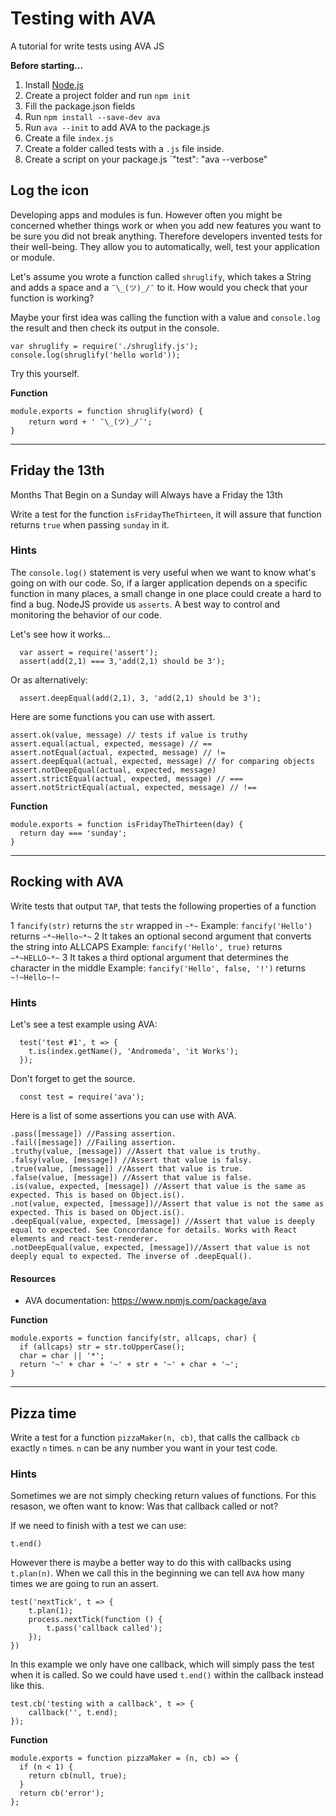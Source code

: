 # Testing with AVA
A tutorial for write tests using AVA JS

**Before starting...**

1. Install [Node.js](http://nodejs.org/)
2. Create a project folder and run `npm init`
3. Fill the package.json fields
4. Run `npm install --save-dev ava`
5. Run `ava --init` to add AVA to the package.js
6. Create a file `index.js` 
7. Create a folder called tests with a `.js` file inside.
8. Create a script on your package.js `"test": "ava --verbose"

## Log the icon

Developing apps and modules is fun. However often you might be concerned whether
things work or when you add new features you want to be sure you did not break
anything. Therefore developers invented tests for their well-being. They allow 
you to automatically, well, test your application or module.

Let's assume you wrote a function called `shruglify`, which takes a String and
adds a space and a `¯\_(ツ)_/¯` to it. How would you check that your function is
working?

Maybe your first idea was calling the function with a value and `console.log`
the result and then check its output in the console.

```
var shruglify = require('./shruglify.js');
console.log(shruglify('hello world'));
```
Try this yourself.

**Function**
```
module.exports = function shruglify(word) {
	return word + ' ¯\_(ツ)_/¯';
}
```
-----

## Friday the 13th

Months That Begin on a Sunday will Always have a Friday the 13th

Write a test for the function `isFridayTheThirteen`, it will assure that function returns `true` when passing `sunday` in it.


### Hints

The `console.log()` statement is very useful when we want to know what's going on with our code. So, if a larger application depends on a specific function in many places, a small change in one place could create a hard to find a bug. NodeJS provide us `asserts`. A best way to control and monitoring the behavior of our code.

Let's see how it works...

```
  var assert = require('assert');
  assert(add(2,1) === 3,'add(2,1) should be 3');
```

Or as alternatively:
```
  assert.deepEqual(add(2,1), 3, 'add(2,1) should be 3');
```

Here are some functions you can use with assert. 
```
assert.ok(value, message) // tests if value is truthy
assert.equal(actual, expected, message) // ==
assert.notEqual(actual, expected, message) // !=
assert.deepEqual(actual, expected, message) // for comparing objects
assert.notDeepEqual(actual, expected, message)
assert.strictEqual(actual, expected, message) // ===
assert.notStrictEqual(actual, expected, message) // !==
```

**Function**
```
module.exports = function isFridayTheThirteen(day) {
  return day === 'sunday';
}
```
-----

## Rocking with AVA

Write tests that output `TAP`, that tests the following properties of a function

1 `fancify(str)` returns the `str` wrapped in `~*~`
  Example: `fancify('Hello')` returns `~*~Hello~*~`
2 It takes an optional second argument that converts the string into ALLCAPS
  Example: `fancify('Hello', true)` returns `~*~HELLO~*~`
3 It takes a third optional argument that determines the character in the middle
  Example: `fancify('Hello', false, '!')` returns `~!~Hello~!~`

### Hints

Let's see a test example using AVA:

```  
  test('test #1', t => {
    t.is(index.getName(), 'Andromeda', 'it Works');
  });
```

Don't forget to get the source.
```
  const test = require('ava');
```

Here is a list of some assertions you can use with AVA. 

```
.pass([message]) //Passing assertion.
.fail([message]) //Failing assertion.
.truthy(value, [message]) //Assert that value is truthy.
.falsy(value, [message]) //Assert that value is falsy.
.true(value, [message]) //Assert that value is true.
.false(value, [message]) //Assert that value is false.
.is(value, expected, [message]) //Assert that value is the same as expected. This is based on Object.is().
.not(value, expected, [message])//Assert that value is not the same as expected. This is based on Object.is().
.deepEqual(value, expected, [message]) //Assert that value is deeply equal to expected. See Concordance for details. Works with React elements and react-test-renderer.
.notDeepEqual(value, expected, [message])//Assert that value is not deeply equal to expected. The inverse of .deepEqual().
```

#### Resources
- AVA documentation: https://www.npmjs.com/package/ava

**Function**
```
module.exports = function fancify(str, allcaps, char) {
  if (allcaps) str = str.toUpperCase();
  char = char || '*';
  return '~' + char + '~' + str + '~' + char + '~';
}
```
-----

## Pizza time

Write a test for a function `pizzaMaker(n, cb)`, that calls the callback 
`cb` exactly `n` times. `n` can be any number you want in your test code.

### Hints

Sometimes we are not simply checking return values of functions.
For this resason, we often want
to know: Was that callback called or not?

If we need to finish with a test we can use:

`t.end()`

However there is maybe a better way to do this with callbacks using `t.plan(n)`.
When we call this in the beginning we can tell `AVA` how many times we are going to run an assert.

```
test('nextTick', t => {
    t.plan(1);
    process.nextTick(function () {
      	t.pass('callback called');
    });
})
```

In this example we only have one callback, which will simply pass the test when
it is called. So we could have used `t.end()` within the callback instead like this.

```
test.cb('testing with a callback', t => {
	callback('', t.end);
});
```

**Function**
```
module.exports = function pizzaMaker = (n, cb) => {
  if (n < 1) {
    return cb(null, true);
  }
  return cb('error');
};
```





